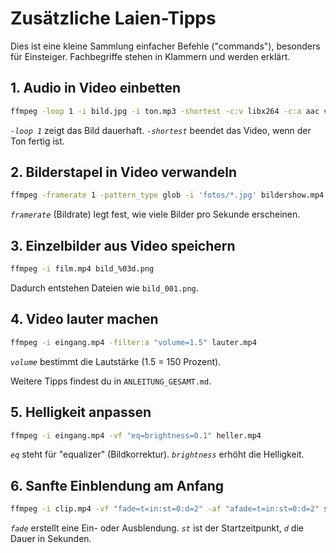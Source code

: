# Zusätzliche Laien-Tipps

Dies ist eine kleine Sammlung einfacher Befehle ("commands"),
besonders für Einsteiger.
Fachbegriffe stehen in Klammern und werden erklärt.

## 1. Audio in Video einbetten
```bash
ffmpeg -loop 1 -i bild.jpg -i ton.mp3 -shortest -c:v libx264 -c:a aac video.mp4
```
*`-loop 1`* zeigt das Bild dauerhaft. *`-shortest`* beendet das Video,
wenn der Ton fertig ist.

## 2. Bilderstapel in Video verwandeln
```bash
ffmpeg -framerate 1 -pattern_type glob -i 'fotos/*.jpg' bildershow.mp4
```
*`framerate`* (Bildrate) legt fest, wie viele Bilder pro Sekunde erscheinen.

## 3. Einzelbilder aus Video speichern
```bash
ffmpeg -i film.mp4 bild_%03d.png
```
Dadurch entstehen Dateien wie `bild_001.png`.

## 4. Video lauter machen
```bash
ffmpeg -i eingang.mp4 -filter:a "volume=1.5" lauter.mp4
```
*`volume`* bestimmt die Lautstärke (1.5 = 150 Prozent).

Weitere Tipps findest du in `ANLEITUNG_GESAMT.md`.

## 5. Helligkeit anpassen
```bash
ffmpeg -i eingang.mp4 -vf "eq=brightness=0.1" heller.mp4
```
*`eq`* steht für "equalizer" (Bildkorrektur). *`brightness`* erhöht die Helligkeit.

## 6. Sanfte Einblendung am Anfang
```bash
ffmpeg -i clip.mp4 -vf "fade=t=in:st=0:d=2" -af "afade=t=in:st=0:d=2" startfade.mp4
```
*`fade`* erstellt eine Ein- oder Ausblendung. *`st`* ist der Startzeitpunkt, *`d`* die Dauer in Sekunden.

